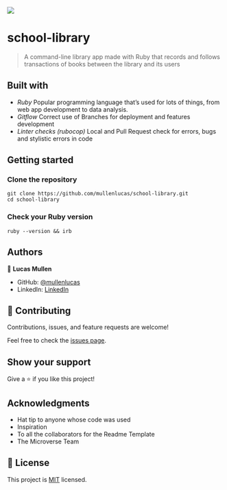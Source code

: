 ![](https://img.shields.io/badge/Microverse-blueviolet)

# school-library
> A command-line library app made with Ruby that records and follows transactions of books between the library and its users

## Built with

- *Ruby* Popular programming language that’s used for lots of things, from web app development to data analysis.
- *Gitflow* Correct use of Branches for deployment and features development
- *Linter checks (rubocop)* Local and Pull Request check for errors, bugs and stylistic errors in code

## Getting started

### Clone the repository

```shell
git clone https://github.com/mullenlucas/school-library.git
cd school-library
```

### Check your Ruby version

```shell
ruby --version && irb
```

<!-- ### Install dependencies

Using [Bundler](https://github.com/bundler/bundler) and [Yarn](https://github.com/yarnpkg/yarn):

```shell
bundle && yarn
``` -->

## Authors

👤 **Lucas Mullen**

- GitHub: [@mullenlucas](https://github.com/mullenlucas)
- LinkedIn: [LinkedIn](https://www.linkedin.com/in/lucas-mullen-447312119/)

## 🤝 Contributing

Contributions, issues, and feature requests are welcome!

Feel free to check the [issues page](../../issues/).

## Show your support

Give a ⭐️ if you like this project!

## Acknowledgments

- Hat tip to anyone whose code was used
- Inspiration
- To all the collaborators for the Readme Template
- The Microverse Team

## 📝 License

This project is [MIT](./MIT.md) licensed.
